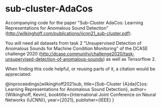 # sub-cluster-AdaCos
Accompanying code for the paper "Sub-Cluster AdaCos: Learning Representations for Anomalous Sound Detection" (http://wilkinghoff.com/publications/ijcnn21_sub-cluster.pdf).

You will need all datasets from task 2 "Unsupervised Detection of Anomalous Sounds for Machine Condition Monitoring" of the DCASE challenge 2020 (http://dcase.community/challenge2020/task-unsupervised-detection-of-anomalous-sounds) as well as Tensorflow 2.

When finding this code helpful, or reusing parts of it, a citation would be appreciated:

@inproceedings{wilkinghoff2021sub,
  title={Sub-Cluster {A}da{C}os: Learning Representations for Anomalous Sound Detection},
  author={Wilkinghoff, Kevin},
  booktitle={International Joint Conference on Neural Networks (IJCNN)},
  year={2021},
  publisher={IEEE}
}
